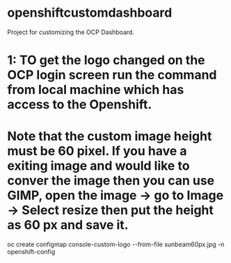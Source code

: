 # openshiftcustomdashboard
Project for customizing the OCP Dashboard.

# 1: TO get the logo changed on the OCP login screen run the command from local machine which has access to the Openshift.
# Note that the custom image height must be 60 pixel. If you have a exiting image and would like to conver the image then you can use GIMP, open the image -> go to Image -> Select resize then put the height as 60 px and save it.
oc create configmap console-custom-logo --from-file sunbeam60px.jpg -n openshift-config
